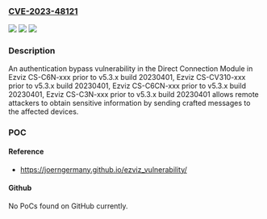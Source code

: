 ### [CVE-2023-48121](https://cve.mitre.org/cgi-bin/cvename.cgi?name=CVE-2023-48121)
![](https://img.shields.io/static/v1?label=Product&message=n%2Fa&color=blue)
![](https://img.shields.io/static/v1?label=Version&message=n%2Fa&color=blue)
![](https://img.shields.io/static/v1?label=Vulnerability&message=n%2Fa&color=brighgreen)

### Description

An authentication bypass vulnerability in the Direct Connection Module in Ezviz CS-C6N-xxx prior to v5.3.x build 20230401, Ezviz CS-CV310-xxx prior to v5.3.x build 20230401, Ezviz CS-C6CN-xxx prior to v5.3.x build 20230401, Ezviz CS-C3N-xxx prior to v5.3.x build 20230401 allows remote attackers to obtain sensitive information by sending crafted messages to the affected devices.

### POC

#### Reference
- https://joerngermany.github.io/ezviz_vulnerability/

#### Github
No PoCs found on GitHub currently.

